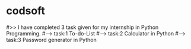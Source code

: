 # codsoft
#>> I have completed 3 task given for my internship in Python Programming.
#--> task:1 To-do-List
#--> task:2 Calculator in Python
#--> task:3 Password generator in Python
